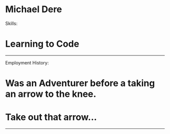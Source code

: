 Michael Dere
=============
Skills: 
# Learning to Code
--------------
Employment History: 
# Was an Adventurer before a taking an arrow to the knee.
# Take out that arrow...
----------------